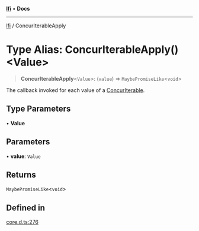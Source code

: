 [**lfi**](../readme.md) • **Docs**

***

[lfi](../globals.md) / ConcurIterableApply

# Type Alias: ConcurIterableApply()\<Value\>

> **ConcurIterableApply**\<`Value`\>: (`value`) => `MaybePromiseLike`\<`void`\>

The callback invoked for each value of a [ConcurIterable](ConcurIterable.md).

## Type Parameters

• **Value**

## Parameters

• **value**: `Value`

## Returns

`MaybePromiseLike`\<`void`\>

## Defined in

[core.d.ts:276](https://github.com/TomerAberbach/lfi/blob/a3eb3a94b2928b5200a7bcd0a14fdc70f0cb5947/src/operations/core.d.ts#L276)
